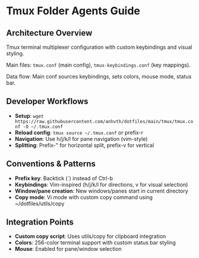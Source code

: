 # Tmux Folder Agents Guide

## Architecture Overview

Tmux terminal multiplexer configuration with custom keybindings and visual styling.

Main files: `tmux.conf` (main config), `tmux-keybindings.conf` (key mappings).

Data flow: Main conf sources keybindings, sets colors, mouse mode, status bar.

## Developer Workflows

- **Setup**: `wget https://raw.githubusercontent.com/anhvth/dotfiles/main/tmux/tmux.conf -O ~/.tmux.conf`
- **Reload config**: `tmux source ~/.tmux.conf` or prefix-r
- **Navigation**: Use h/j/k/l for pane navigation (vim-style)
- **Splitting**: Prefix-" for horizontal split, prefix-v for vertical

## Conventions & Patterns

- **Prefix key**: Backtick (`) instead of Ctrl-b
- **Keybindings**: Vim-inspired (h/j/k/l for directions, v for visual selection)
- **Window/pane creation**: New windows/panes start in current directory
- **Copy mode**: Vi mode with custom copy command using ~/dotfiles/utils/copy

## Integration Points

- **Custom copy script**: Uses utils/copy for clipboard integration
- **Colors**: 256-color terminal support with custom status bar styling
- **Mouse**: Enabled for pane/window selection
